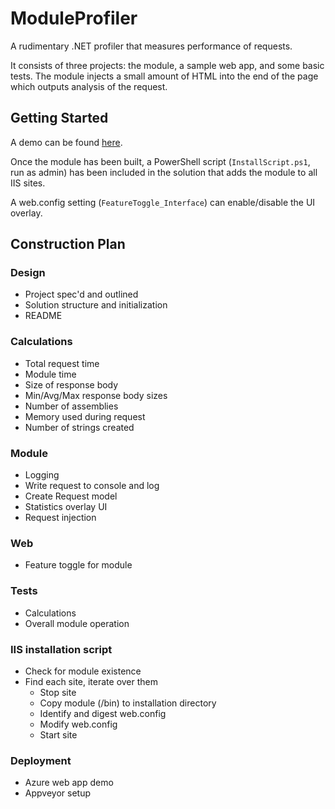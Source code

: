 # ModuleProfiler

A rudimentary .NET profiler that measures performance of requests.

It consists of three projects: the module, a sample web app, and some basic tests. The module injects a small amount of HTML into the end of the page which outputs analysis of the request.

## Getting Started

A demo can be found [here]().

Once the module has been built, a PowerShell script (`InstallScript.ps1`, run as admin) has been included in the solution that adds the module to all IIS sites.

A web.config setting (`FeatureToggle_Interface`) can enable/disable the UI overlay.

## Construction Plan

### Design

* Project spec'd and outlined
* Solution structure and initialization
* README

### Calculations
* Total request time
* Module time
* Size of response body
* Min/Avg/Max response body sizes
* Number of assemblies
* Memory used during request
* Number of strings created

### Module
* Logging
* Write request to console and log
* Create Request model
* Statistics overlay UI
* Request injection

### Web
* Feature toggle for module

### Tests
* Calculations
* Overall module operation

### IIS installation script
* Check for module existence
* Find each site, iterate over them
  * Stop site
  * Copy module (/bin) to installation directory
  * Identify and digest web.config
  * Modify web.config
  * Start site

### Deployment
* Azure web app demo
* Appveyor setup